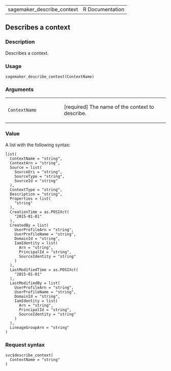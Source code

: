 <table style="width: 100%;">
<tbody>
<tr class="odd">
<td>sagemaker_describe_context</td>
<td style="text-align: right;">R Documentation</td>
</tr>
</tbody>
</table>

## Describes a context

### Description

Describes a context.

### Usage

    sagemaker_describe_context(ContextName)

### Arguments

<table>
<colgroup>
<col style="width: 35%" />
<col style="width: 65%" />
</colgroup>
<tbody>
<tr class="odd">
<td><code
id="sagemaker_describe_context_:_ContextName">ContextName</code></td>
<td><p>[required] The name of the context to describe.</p></td>
</tr>
</tbody>
</table>

### Value

A list with the following syntax:

    list(
      ContextName = "string",
      ContextArn = "string",
      Source = list(
        SourceUri = "string",
        SourceType = "string",
        SourceId = "string"
      ),
      ContextType = "string",
      Description = "string",
      Properties = list(
        "string"
      ),
      CreationTime = as.POSIXct(
        "2015-01-01"
      ),
      CreatedBy = list(
        UserProfileArn = "string",
        UserProfileName = "string",
        DomainId = "string",
        IamIdentity = list(
          Arn = "string",
          PrincipalId = "string",
          SourceIdentity = "string"
        )
      ),
      LastModifiedTime = as.POSIXct(
        "2015-01-01"
      ),
      LastModifiedBy = list(
        UserProfileArn = "string",
        UserProfileName = "string",
        DomainId = "string",
        IamIdentity = list(
          Arn = "string",
          PrincipalId = "string",
          SourceIdentity = "string"
        )
      ),
      LineageGroupArn = "string"
    )

### Request syntax

    svc$describe_context(
      ContextName = "string"
    )
